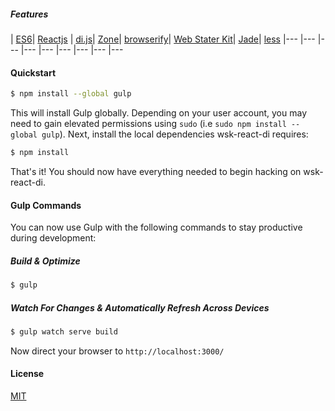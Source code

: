 ##### Features
| [ES6](https://github.com/sebmck/6to5)| [Reactjs](http://facebook.github.io/react/index.html) | [di.js](https://github.com/angular/di.js#d6d42e10727b30d8a9d8d3277fb8a6d40f6ad251)| [Zone](https://github.com/angular/zone.js#74947b6f509b)| [browserify](http://browserify.org/)| [Web Stater Kit](https://github.com/google/web-starter-kit)| [Jade](http://jade-lang.com/)| [less](http://lesscss.org/) 
|--- |--- |--- |--- |--- |--- |--- |--- |---

#### Quickstart

```sh
$ npm install --global gulp
```

This will install Gulp globally. Depending on your user account, you may need to gain elevated permissions using `sudo` (i.e `sudo npm install --global gulp`). Next, install the local dependencies wsk-react-di requires:

```sh
$ npm install
```

That's it! You should now have everything needed to begin hacking on wsk-react-di.

#### Gulp Commands

You can now use Gulp with the following commands to stay productive during development:

##### Build & Optimize

```sh
$ gulp
```

##### Watch For Changes & Automatically Refresh Across Devices

```sh
$ gulp watch serve build
```

Now direct your browser to `http://localhost:3000/`

#### License
[MIT](https://github.com/markuz-brasil/wsk-react-di/blob/master/LICENSE)

